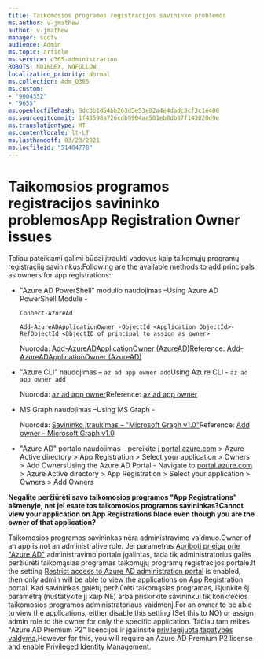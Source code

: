 ```yaml
---
title: Taikomosios programos registracijos savininko problemos
ms.author: v-jmathew
author: v-jmathew
manager: scotv
audience: Admin
ms.topic: article
ms.service: o365-administration
ROBOTS: NOINDEX, NOFOLLOW
localization_priority: Normal
ms.collection: Adm_O365
ms.custom:
- "9004352"
- "9655"
ms.openlocfilehash: 9dc3b1d54bb263d5e53e02a4e4dadc8cf3c1e400
ms.sourcegitcommit: 1f43598a726cdb9904aa501eb8db87f143020d9e
ms.translationtype: MT
ms.contentlocale: lt-LT
ms.lasthandoff: 03/23/2021
ms.locfileid: "51404778"
---
```

# <a name="app-registration-owner-issues"></a><span data-ttu-id="ae7ee-102">Taikomosios programos registracijos savininko problemos</span><span class="sxs-lookup"><span data-stu-id="ae7ee-102">App Registration Owner issues</span></span>

<span data-ttu-id="ae7ee-103">Toliau pateikiami galimi būdai įtraukti vadovus kaip taikomųjų programų registracijų savininkus:</span><span class="sxs-lookup"><span data-stu-id="ae7ee-103">Following are the available methods to add principals as owners for app registrations:</span></span>

- <span data-ttu-id="ae7ee-104">"Azure AD PowerShell" modulio naudojimas –</span><span class="sxs-lookup"><span data-stu-id="ae7ee-104">Using Azure AD PowerShell Module -</span></span>

    `Connect-AzureAd`

    `Add-AzureADApplicationOwner -ObjectId <Application ObjectId>-RefObjectId <ObjectID of principal to assign as owner>`

    <span data-ttu-id="ae7ee-105">Nuoroda: [Add-AzureADApplicationOwner (AzureAD)](https://docs.microsoft.com/powershell/module/azuread/add-azureadapplicationowner)</span><span class="sxs-lookup"><span data-stu-id="ae7ee-105">Reference: [Add-AzureADApplicationOwner (AzureAD)](https://docs.microsoft.com/powershell/module/azuread/add-azureadapplicationowner)</span></span>
- <span data-ttu-id="ae7ee-106">"Azure CLI" naudojimas – `az ad app owner add`</span><span class="sxs-lookup"><span data-stu-id="ae7ee-106">Using Azure CLI - `az ad app owner add`</span></span>

    <span data-ttu-id="ae7ee-107">Nuoroda: [az ad app owner](https://docs.microsoft.com/cli/azure/ad/app/owner)</span><span class="sxs-lookup"><span data-stu-id="ae7ee-107">Reference: [az ad app owner](https://docs.microsoft.com/cli/azure/ad/app/owner)</span></span>
- <span data-ttu-id="ae7ee-108">MS Graph naudojimas –</span><span class="sxs-lookup"><span data-stu-id="ae7ee-108">Using MS Graph -</span></span>

    <span data-ttu-id="ae7ee-109">Nuoroda: [Savininko įtraukimas – "Microsoft Graph v1.0"](https://docs.microsoft.com/graph/api/application-post-owners)</span><span class="sxs-lookup"><span data-stu-id="ae7ee-109">Reference: [Add owner - Microsoft Graph v1.0](https://docs.microsoft.com/graph/api/application-post-owners)</span></span>
- <span data-ttu-id="ae7ee-110">"Azure AD" portalo naudojimas – pereikite [į portal.azure.com](https://portal.azure.com/) > Azure Active directory > App Registration > Select your application > Owners > Add Owners</span><span class="sxs-lookup"><span data-stu-id="ae7ee-110">Using the Azure AD Portal - Navigate to [portal.azure.com](https://portal.azure.com/) > Azure Active directory > App Registration > Select your application > Owners > Add Owners</span></span>

<span data-ttu-id="ae7ee-111">**Negalite peržiūrėti savo taikomosios programos "App Registrations" ašmenyje, net jei esate tos taikomosios programos savininkas?**</span><span class="sxs-lookup"><span data-stu-id="ae7ee-111">**Cannot view your application on App Registrations blade even though you are the owner of that application?**</span></span>

<span data-ttu-id="ae7ee-112">Taikomosios programos savininkas nėra administravimo vaidmuo.</span><span class="sxs-lookup"><span data-stu-id="ae7ee-112">Owner of an app is not an administrative role.</span></span> <span data-ttu-id="ae7ee-113">Jei parametras [Apriboti prieigą prie "Azure AD"](https://docs.microsoft.com/azure/active-directory/fundamentals/users-default-permissions) administravimo portalo įgalintas, tada tik administratorius galės peržiūrėti taikomąsias programas taikomųjų programų registracijos portale.</span><span class="sxs-lookup"><span data-stu-id="ae7ee-113">If the setting [Restrict access to Azure AD administration portal](https://docs.microsoft.com/azure/active-directory/fundamentals/users-default-permissions) is enabled, then only admin will be able to view the applications on App Registration portal.</span></span> <span data-ttu-id="ae7ee-114">Kad savininkas galėtų peržiūrėti taikomąsias programas, išjunkite šį parametrą (nustatykite jį kaip NE) arba priskirkite savininkui tik konkrečios taikomosios programos administratoriaus vaidmenį.</span><span class="sxs-lookup"><span data-stu-id="ae7ee-114">For an owner to be able to view the applications, either disable this setting (Set this to NO) or assign admin role to the owner for only the specific application.</span></span> <span data-ttu-id="ae7ee-115">Tačiau tam reikės "Azure AD Premium P2" licencijos ir įgalinsite [privilegijuotą tapatybės valdymą.](https://docs.microsoft.com/azure/active-directory/privileged-identity-management/pim-configure)</span><span class="sxs-lookup"><span data-stu-id="ae7ee-115">However for this, you will require an Azure AD Premium P2 license and enable [Privileged Identity Management](https://docs.microsoft.com/azure/active-directory/privileged-identity-management/pim-configure).</span></span>
